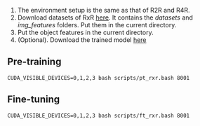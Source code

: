 1. The environment setup is the same as that of R2R and R4R.
2. Download datasets of RxR [here](https://huggingface.co/datasets/bowen666212/APAF_RxR). It contains the *datasets* and *img_features* folders. Put them in the current directory.
3. Put the object features in the current directory.
4. (Optional). Download the trained model [here](https://huggingface.co/bowen666212/APAF)

## Pre-training
```
CUDA_VISIBLE_DEVICES=0,1,2,3 bash scripts/pt_rxr.bash 8001
```
## Fine-tuning
```
CUDA_VISIBLE_DEVICES=0,1,2,3 bash scripts/ft_rxr.bash 8001
```
